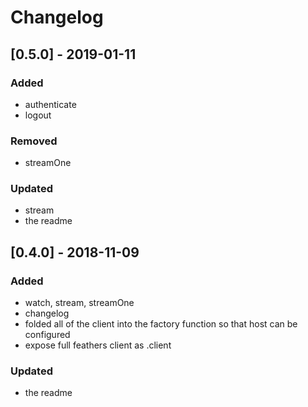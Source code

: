 # Changelog

## [0.5.0] - 2019-01-11
### Added
- authenticate
- logout
### Removed
- streamOne
### Updated
- stream
- the readme

## [0.4.0] - 2018-11-09
### Added
- watch, stream, streamOne
- changelog
- folded all of the client into the factory function so that host can be configured
- expose full feathers client as .client
### Updated
- the readme
